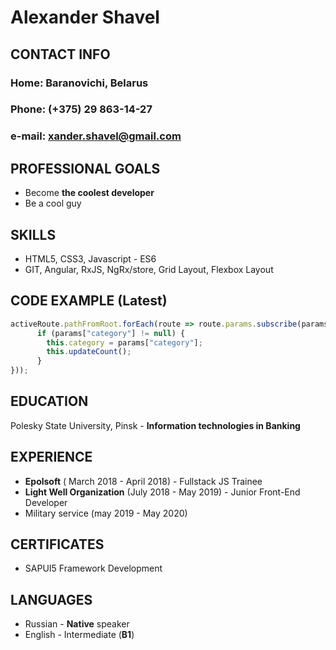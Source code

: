 # Alexander Shavel

## CONTACT INFO
### Home: Baranovichi, Belarus
### Phone: (+375) 29 863-14-27
### e-mail: xander.shavel@gmail.com

## PROFESSIONAL GOALS
* Become **the coolest developer**
* Be a cool guy

## SKILLS
* HTML5, CSS3, Javascript - ES6
* GIT, Angular, RxJS, NgRx/store, Grid Layout, Flexbox Layout

## CODE EXAMPLE (Latest)
```javascript
activeRoute.pathFromRoot.forEach(route => route.params.subscribe(params => {
      if (params["category"] != null) {
        this.category = params["category"];
        this.updateCount();
      }
}));
```
## EDUCATION
Polesky State University, Pinsk - **Information technologies in Banking**

## EXPERIENCE
* **Epolsoft** ( March 2018 - April 2018) - Fullstack JS Trainee
* **Light Well Organization** (July 2018 - May 2019) - Junior Front-End Developer
* Military service (may 2019 - May 2020)

## CERTIFICATES
* SAPUI5 Framework Development

## LANGUAGES
* Russian - **Native** speaker
* English - Intermediate (**B1**)

